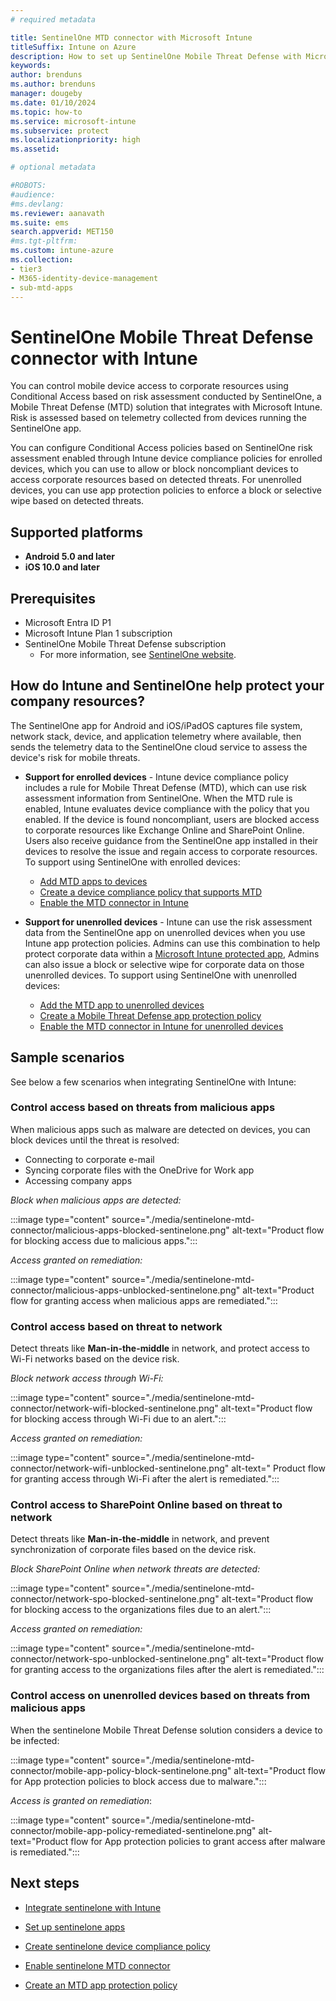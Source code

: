 ```yaml
---
# required metadata

title: SentinelOne MTD connector with Microsoft Intune
titleSuffix: Intune on Azure
description: How to set up SentinelOne Mobile Threat Defense with Microsoft Intune to control mobile device access to your corporate resources.
keywords:
author: brenduns
ms.author: brenduns
manager: dougeby
ms.date: 01/10/2024
ms.topic: how-to
ms.service: microsoft-intune
ms.subservice: protect
ms.localizationpriority: high
ms.assetid: 

# optional metadata

#ROBOTS:
#audience:
#ms.devlang:
ms.reviewer: aanavath
ms.suite: ems
search.appverid: MET150
#ms.tgt-pltfrm:
ms.custom: intune-azure
ms.collection:
- tier3
- M365-identity-device-management
- sub-mtd-apps
---
```


# SentinelOne Mobile Threat Defense connector with Intune

You can control mobile device access to corporate resources using Conditional Access based on risk assessment conducted by SentinelOne, a Mobile Threat Defense (MTD) solution that integrates with Microsoft Intune. Risk is assessed based on telemetry collected from devices running the SentinelOne app.

You can configure Conditional Access policies based on SentinelOne risk assessment enabled through Intune device compliance policies for enrolled devices, which you can use to allow or block noncompliant devices to access corporate resources based on detected threats. For unenrolled devices, you can use app protection policies to enforce a block or selective wipe based on detected threats.

## Supported platforms

- **Android 5.0 and later**
- **iOS 10.0 and later**

## Prerequisites

- Microsoft Entra ID P1
- Microsoft Intune Plan 1 subscription
- SentinelOne Mobile Threat Defense subscription
  - For more information, see [SentinelOne website](https://www.sentinelone.com/).

## How do Intune and SentinelOne help protect your company resources?

The SentinelOne app for Android and iOS/iPadOS captures file system, network stack, device, and application telemetry where available, then sends the telemetry data to the SentinelOne cloud service to assess the device's risk for mobile threats.

- **Support for enrolled devices** - Intune device compliance policy includes a rule for Mobile Threat Defense (MTD), which can use risk assessment information from SentinelOne. When the MTD rule is enabled, Intune evaluates device compliance with the policy that you enabled. If the device is found noncompliant, users are blocked access to corporate resources like Exchange Online and SharePoint Online. Users also receive guidance from the SentinelOne app installed in their devices to resolve the issue and regain access to corporate resources. To support using SentinelOne with enrolled devices:

  - [Add MTD apps to devices](../protect/mtd-apps-ios-app-configuration-policy-add-assign.md)
  - [Create a device compliance policy that supports MTD](../protect/mtd-device-compliance-policy-create.md)
  - [Enable the MTD connector in Intune](../protect/mtd-connector-enable.md)

- **Support for unenrolled devices** - Intune can use the risk assessment data from the SentinelOne app on unenrolled devices when you use Intune app protection policies. Admins can use this combination to help protect corporate data within a [Microsoft Intune protected app](../apps/apps-supported-intune-apps.md), Admins can also issue a block or selective wipe for corporate data on those unenrolled devices. To support using SentinelOne with unenrolled devices:

  - [Add the MTD app to unenrolled devices](../protect/mtd-add-apps-unenrolled-devices.md)
  - [Create a Mobile Threat Defense app protection policy](../protect/mtd-app-protection-policy.md)
  - [Enable the MTD connector in Intune for unenrolled devices](../protect/mtd-enable-unenrolled-devices.md)
  
## Sample scenarios

See below a few scenarios when integrating SentinelOne with Intune:

### Control access based on threats from malicious apps

When malicious apps such as malware are detected on devices, you can block devices until the threat is resolved:

- Connecting to corporate e-mail
- Syncing corporate files with the OneDrive for Work app
- Accessing company apps

*Block when malicious apps are detected:*

:::image type="content" source="./media/sentinelone-mtd-connector/malicious-apps-blocked-sentinelone.png" alt-text="Product flow for blocking access due to malicious apps.":::

*Access granted on remediation:*

:::image type="content" source="./media/sentinelone-mtd-connector/malicious-apps-unblocked-sentinelone.png" alt-text="Product flow for granting access when malicious apps are remediated.":::

### Control access based on threat to network

Detect threats like **Man-in-the-middle** in network, and protect access to Wi-Fi networks based on the device risk.

*Block network access through Wi-Fi:*

:::image type="content" source="./media/sentinelone-mtd-connector/network-wifi-blocked-sentinelone.png" alt-text="Product flow for blocking access through Wi-Fi due to an alert.":::

*Access granted on remediation:*

:::image type="content" source="./media/sentinelone-mtd-connector/network-wifi-unblocked-sentinelone.png" alt-text=" Product flow for granting access through Wi-Fi after the alert is remediated.":::

### Control access to SharePoint Online based on threat to network

Detect threats like **Man-in-the-middle** in network, and prevent synchronization of corporate files based on the device risk.

*Block SharePoint Online when network threats are detected:*

:::image type="content" source="./media/sentinelone-mtd-connector/network-spo-blocked-sentinelone.png" alt-text="Product flow for blocking access to the organizations files due to an alert.":::

*Access granted on remediation:*

:::image type="content" source="./media/sentinelone-mtd-connector/network-spo-unblocked-sentinelone.png" alt-text="Product flow for granting access to the organizations files after the alert is remediated.":::

### Control access on unenrolled devices based on threats from malicious apps

When the sentinelone Mobile Threat Defense solution considers a device to be infected:

:::image type="content" source="./media/sentinelone-mtd-connector/mobile-app-policy-block-sentinelone.png" alt-text="Product flow for App protection policies to block access due to malware.":::

*Access is granted on remediation*:

:::image type="content" source="./media/sentinelone-mtd-connector/mobile-app-policy-remediated-sentinelone.png" alt-text="Product flow for App protection policies to grant access after malware is remediated.":::

## Next steps

- [Integrate sentinelone with Intune](sentinelone-mtd-connector-integration.md)

- [Set up sentinelone apps](mtd-apps-ios-app-configuration-policy-add-assign.md)

- [Create sentinelone device compliance policy](mtd-device-compliance-policy-create.md)

- [Enable sentinelone MTD connector](mtd-connector-enable.md)

- [Create an MTD app protection policy](../protect/mtd-app-protection-policy.md)
